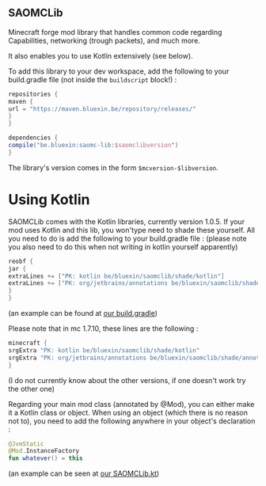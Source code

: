## SAOMCLib

Minecraft forge mod library that handles common code regarding Capabilities, networking (trough packets), and much more.

It also enables you to use Kotlin extensively (see below).

To add this library to your dev workspace, add the following to your build.gradle file (not inside the `buildscript` block!) :

```groovy
repositories {
maven {
url = "https://maven.bluexin.be/repository/releases/"
}
}

dependencies {
compile("be.bluexin:saomc-lib:$saomclibversion")
}
```

The library's version comes in the form `$mcversion-$libversion`.

# Using Kotlin

SAOMCLib comes with the Kotlin libraries, currently version 1.0.5.
If your mod uses Kotlin and this lib, you won'type need to shade these yourself.
All you need to do is add the following to your build.gradle file :
(please note you also need to do this when not writing in kotlin yourself apparently)

```groovy
reobf {
jar {
extraLines += ["PK: kotlin be/bluexin/saomclib/shade/kotlin"]
extraLines += ["PK: org/jetbrains/annotations be/bluexin/saomclib/shade/annotations"]
}
}
```
(an example can be found at [our build.gradle](build.gradle#L45))

Please note that in mc 1.7.10, these lines are the following :
```groovy
minecraft {
srgExtra "PK: kotlin be/bluexin/saomclib/shade/kotlin"
srgExtra "PK: org/jetbrains/annotations be/bluexin/saomclib/shade/annotations"
}
```
(I do not currently know about the other versions, if one doesn't work try the other one)


Regarding your main mod class (annotated by @Mod), you can either make it a Kotlin class or object.
When using an object (which there is no reason not to), you need to add the following anywhere in your object's declaration :

```kotlin
@JvmStatic
@Mod.InstanceFactory
fun whatever() = this
```
(an example can be seen at [our SAOMCLib.kt](src/main/java/be/bluexin/saomclib/SAOMCLib.kt#L55))
